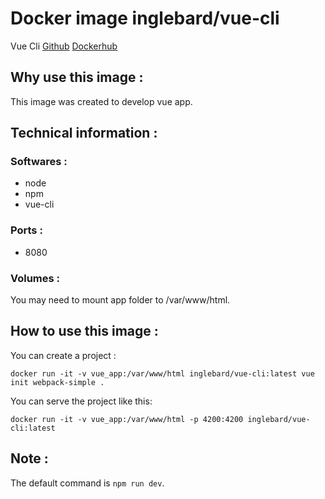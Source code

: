 # Docker image inglebard/vue-cli
Vue Cli
[Github](https://github.com/Inglebard/dockerfiles/tree/master/vue-cli)
[Dockerhub](https://hub.docker.com/r/inglebard/vue-cli)

## Why use this image :

This image was created to develop vue app.

## Technical information :

### Softwares :
* node
* npm
* vue-cli

### Ports :
* 8080

### Volumes :
You may need to mount app folder to /var/www/html.

## How to use this image :

You can create a project :
```
docker run -it -v vue_app:/var/www/html inglebard/vue-cli:latest vue init webpack-simple .
```

You can serve the project like this:
```
docker run -it -v vue_app:/var/www/html -p 4200:4200 inglebard/vue-cli:latest

```

## Note :

The default command is `npm run dev`.
